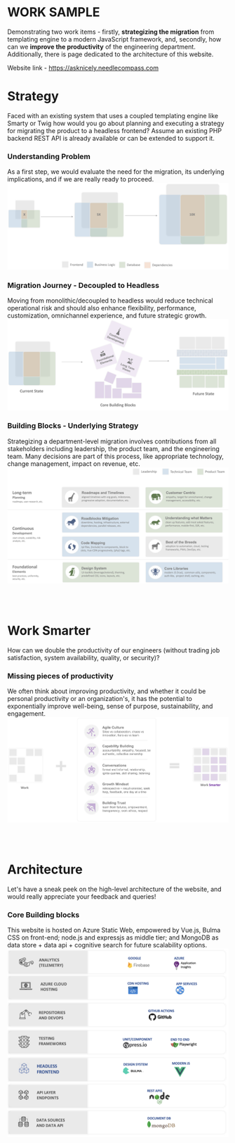 # WORK SAMPLE
Demonstrating two work items - firstly, <b>strategizing the migration</b> from templating engine to a modern JavaScript framework, and, secondly, how can we <b>improve the productivity</b> of the engineering department. Additionally, there is page dedicated to the architecture of this website.

Website link - <a href="https://asknicely.needlecompass.com/" target="_blank"> https://asknicely.needlecompass.com</a>


# Strategy
Faced with an existing system that uses a coupled templating engine like Smarty or Twig how would you go about planning and executing a strategy for migrating the product to a headless frontend? Assume an existing PHP backend REST API is already available or can be extended to support it.

### Understanding Problem
As a first step, we would evaluate the need for the migration, its underlying implications, and if we are really ready to proceed.
<kbd>
<img src="https://github.com/bhushanmaheshwari/sample-work/blob/fad6fdc35487a803ac00219a800123509bb4d322/frontend/public/task1/need.png" />
</kbd>

### Migration Journey - Decoupled to Headless
Moving from monolithic/decoupled to headless would reduce technical operational risk and should also enhance flexibility, performance, customization, omnichannel experience, and future strategic growth.
<kbd>
<img src="https://github.com/bhushanmaheshwari/sample-work/blob/fad6fdc35487a803ac00219a800123509bb4d322/frontend/public/task1/highlevel.png"/>
</kbd>

### Building Blocks - Underlying Strategy
Strategizing a department-level migration involves contributions from all stakeholders including leadership, the product team, and the engineering team. Many decisions are part of this process, like appropriate technology, change management, impact on revenue, etc.
<kbd>
<img src="https://github.com/bhushanmaheshwari/sample-work/blob/fad6fdc35487a803ac00219a800123509bb4d322/frontend/public/task1/deepdive.png"/>
</kbd>


<br></br>

# Work Smarter
How can we double the productivity of our engineers (without trading job satisfaction, system availability, quality, or security)?

### Missing pieces of productivity
We often think about improving productivity, and whether it could be personal productivity or an organization's, it has the potential to exponentially improve well-being, sense of purpose, sustainability, and engagement.
<kbd>
<img src="https://github.com/bhushanmaheshwari/sample-work/blob/fad6fdc35487a803ac00219a800123509bb4d322/frontend/public/task2/highlevel.png"/>
</kbd>


<br></br>

# Architecture
Let's have a sneak peek on the high-level architecture of the website, and would really appreciate your feedback and queries!

### Core Building blocks
This website is hosted on Azure Static Web, empowered by Vue.js, Bulma CSS on front-end; node.js and expressjs as middle tier; and MongoDB as data store + data api + cognitive search for future scalability options.
<kbd>
<img src="https://github.com/bhushanmaheshwari/sample-work/blob/664a3eb5f4c784a8cd32661f5b7fc73696ab1780/frontend/public/about/about-new.png"/>
</kbd>
